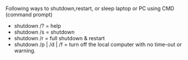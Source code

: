 Following ways to shutdown,restart, or sleep laptop or PC using CMD (command prompt)

- shutdown /? = help
- shutdown /s = shutdown
- shutdown /r = full shutdown & restart
- shutdown /p | /d | /f = turn off the local computer with no time-out or warning.
